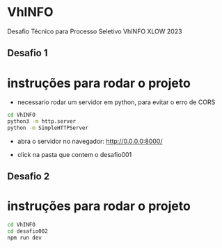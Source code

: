 # VhINFO
Desafio Técnico para Processo Seletivo VhINFO XLOW 2023


## Desafio 1

# instruções para rodar o projeto

- necessario rodar um servidor em python, para evitar o erro de CORS

```bash
cd VhINFO 
python3 -m http.server
python -m SimpleHTTPServer
 ```

 - abra o servidor no navegador:
 http://0.0.0.0:8000/

 - click na pasta que contem o desafio001

 ## Desafio 2

# instruções para rodar o projeto

```bash
cd VhINFO 
cd desafio002
npm run dev
 ```